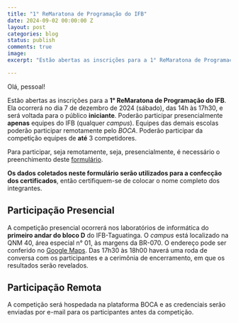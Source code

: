 ```yaml
---
title: "1° ReMaratona de Programação do IFB"
date: 2024-09-02 00:00:00 Z
layout: post
categories: blog
status: publish
comments: true
image:
excerpt: "Estão abertas as inscrições para a 1° ReMaratona de Programação do IFB."

---
```


Olá, pessoal!

Estão abertas as inscrições para a **1° ReMaratona de Programação do IFB**. Ela
ocorrerá no dia 7 de dezembro de 2024 (sábado), das 14h às 17h30, e será voltada
para o público **iniciante**. Poderão participar presencialmente **apenas**
equipes do IFB (qualquer *campus*). Equipes das demais escolas poderão
participar remotamente pelo *BOCA*. Poderão participar da competição equipes de
**até** 3 competidores.

Para participar, seja remotamente, seja, presencialmente, é necessário o
preenchimento deste
[formulário](https://docs.google.com/forms/d/e/1FAIpQLSfTHkVyPmjF9K4bDXbtzkaAgNQTwqG4o6rZsl-5K87VPIwScw/viewform?usp=sf_link).

**Os dados coletados neste formulário serão utilizados para a confecção dos certificados**, então certifiquem-se de colocar o nome completo dos integrantes.

## Participação Presencial

A competição presencial ocorrerá nos laboratórios de informática do 
**primeiro andar do bloco D** do IFB-Taguatinga. O *campus* está localizado 
na QNM 40, área especial n° 01, às margens da BR-070.
O endereço pode ser conferido no [Google Maps](https://goo.gl/maps/9i5i8Ari77mLzRC69). 
Das 17h30 às 18h00 haverá uma roda de conversa com os participantes e a
cerimônia de encerramento, em que os resultados serão revelados.

## Participação Remota

A competição será hospedada na plataforma BOCA e as credenciais serão enviadas
por e-mail para os participantes antes da competição.
